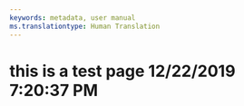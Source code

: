 ```yaml
---
keywords: metadata, user manual
ms.translationtype: Human Translation
---
```

# this is a test page 12/22/2019 7:20:37 PM